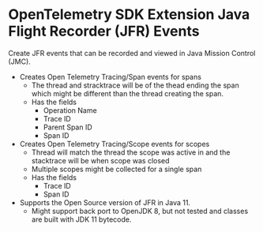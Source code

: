 OpenTelemetry SDK Extension Java Flight Recorder (JFR) Events
======================================================

Create JFR events that can be recorded and viewed in Java Mission Control (JMC).
* Creates Open Telemetry Tracing/Span events for spans
    * The thread and stracktrace will be of the thead ending the span which might be different than the thread creating the span.
    * Has the fields
        * Operation Name
        * Trace ID
        * Parent Span ID
        * Span ID
* Creates Open Telemetry Tracing/Scope events for scopes
    * Thread will match the thread the scope was active in and the stacktrace will be when scope was closed
    * Multiple scopes might be collected for a single span
    * Has the fields
        * Trace ID
        * Span ID
* Supports the Open Source version of JFR in Java 11.
    * Might support back port to OpenJDK 8, but not tested and classes are built with JDK 11 bytecode.
